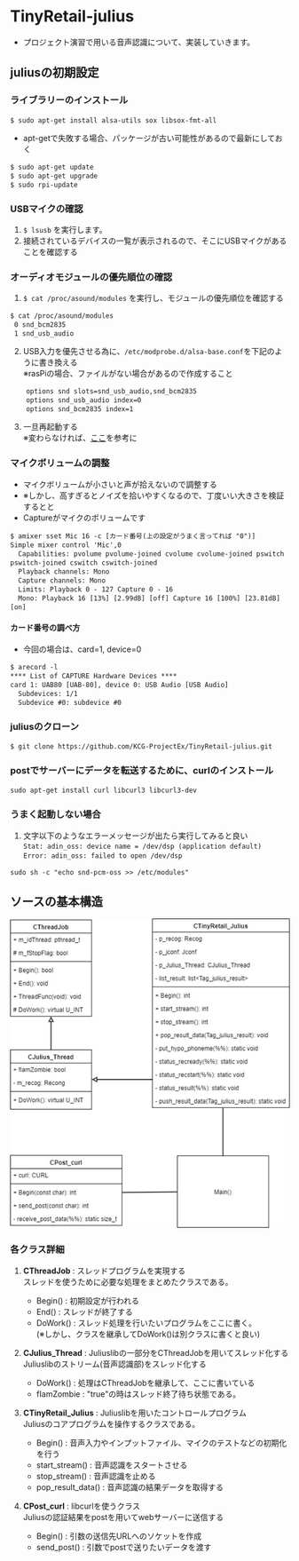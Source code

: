 # TinyRetail-julius
- プロジェクト演習で用いる音声認識について、実装していきます。

## juliusの初期設定
### ライブラリーのインストール
```
$ sudo apt-get install alsa-utils sox libsox-fmt-all
```
- apt-getで失敗する場合、パッケージが古い可能性があるので最新にしておく
```
$ sudo apt-get update
$ sudo apt-get upgrade
$ sudo rpi-update
```
### USBマイクの確認
1. `$ lsusb` を実行します。
1. 接続されているデバイスの一覧が表示されるので、そこにUSBマイクがあることを確認する
  

### オーディオモジュールの優先順位の確認
1. `$ cat /proc/asound/modules` を実行し、モジュールの優先順位を確認する
```
$ cat /proc/asound/modules
 0 snd_bcm2835
 1 snd_usb_audio
```
2. USB入力を優先させる為に、`/etc/modprobe.d/alsa-base.conf`を下記のように書き換える   
※rasPiの場合、ファイルがない場合があるので作成すること
```
    options snd slots=snd_usb_audio,snd_bcm2835
    options snd_usb_audio index=0
    options snd_bcm2835 index=1
```
3. 一旦再起動する  
※変わらなければ、[ここ](http://qiita.com/fumisoro/items/a110ca2c0899fa63516a)を参考に

### マイクボリュームの調整
- マイクボリュームが小さいと声が拾えないので調整する
- ※しかし、高すぎるとノイズを拾いやすくなるので、丁度いい大きさを検証するとと
- Captureがマイクのボリュームです
```
$ amixer sset Mic 16 -c [カード番号(上の設定がうまく言ってれば "0")]
Simple mixer control 'Mic',0
  Capabilities: pvolume pvolume-joined cvolume cvolume-joined pswitch pswitch-joined cswitch cswitch-joined
  Playback channels: Mono
  Capture channels: Mono
  Limits: Playback 0 - 127 Capture 0 - 16
  Mono: Playback 16 [13%] [2.99dB] [off] Capture 16 [100%] [23.81dB] [on]
```   
#### カード番号の調べ方
- 今回の場合は、card=1, device=0
```
$ arecord -l
**** List of CAPTURE Hardware Devices ****
card 1: UAB80 [UAB-80], device 0: USB Audio [USB Audio]
  Subdevices: 1/1
  Subdevice #0: subdevice #0
```

### juliusのクローン
```
$ git clone https://github.com/KCG-ProjectEx/TinyRetail-julius.git
```

### postでサーバーにデータを転送するために、curlのインストール
```
sudo apt-get install curl libcurl3 libcurl3-dev
```

### うまく起動しない場合
1. 文字以下のようなエラーメッセージが出たら実行してみると良い  
`Stat: adin_oss: device name = /dev/dsp (application default)`  
`Error: adin_oss: failed to open /dev/dsp`
```
sudo sh -c "echo snd-pcm-oss >> /etc/modules"
```

## ソースの基本構造
![ソース基本構造pic](./img/TinyRetail_Julius.jpg)  
### 各クラス詳細
1. **CThreadJob**  :  スレッドプログラムを実現する  
    スレッドを使うために必要な処理をまとめたクラスである。  
    - Begin() : 初期設定が行われる
    - End() : スレッドが終了する  
    - DoWork() : スレッド処理を行いたいプログラムをここに書く。  
    (※しかし、クラスを継承してDoWork()は別クラスに書くと良い)

1. **CJulius_Thread**  :  Juliuslibの一部分をCThreadJobを用いてスレッド化する  
    Juliuslibのストリーム(音声認識部)をスレッド化する  
    - DoWork() : 処理はCThreadJobを継承して、ここに書いている  
    - fIamZombie : "true"の時はスレッド終了待ち状態である。  

1. **CTinyRetail_Julius**  :  Juliuslibを用いたコントロールプログラム  
    Juliusのコアプログラムを操作するクラスである。  
    - Begin() : 音声入力やインプットファイル、マイクのテストなどの初期化を行う  
    - start_stream() : 音声認識をスタートさせる
    - stop_stream() : 音声認識を止める
    - pop_result_data() : 音声認識の結果データを取得する

1. **CPost_curl**  :  libcurlを使うクラス  
    Juliusの認証結果をpostを用いてwebサーバーに送信する
    - Begin() : 引数の送信先URLへのソケットを作成
    - send_post() : 引数でpostで送りたいデータを渡す
